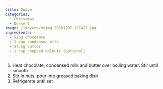 ```yaml
---
title: Fudge
categories:
  - Christmas
  - Dessert
image: /img/cms/mvimg_20181207_121427.jpg
ingredients:
  - 525g chocolate
  - 1 can condensed milk
  - 57.5g butter
  - 1 cup chopped walnuts (optional)
---
```

1. Heat chocolate, condensed milk and butter over boiling water. Stir until smooth
2. Stir in nuts, pour into greased baking dish
3. Refrigerate until set